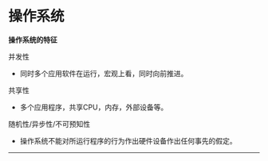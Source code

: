 # 操作系统



<b>操作系统的特征</b>

并发性

- 同时多个应用软件在运行，宏观上看，同时向前推进。

共享性

- 多个应用程序，共享CPU，内存，外部设备等。

随机性/异步性/不可预知性

- 操作系统不能对所运行程序的行为作出硬件设备作出任何事先的假定。

------







